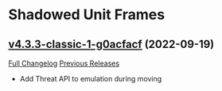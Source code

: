 # Shadowed Unit Frames

## [v4.3.3-classic-1-g0acfacf](https://github.com/Nevcairiel/ShadowedUnitFrames/tree/0acfacf1ffcf83ef46989ddc225b19f5cc74f6ac) (2022-09-19)
[Full Changelog](https://github.com/Nevcairiel/ShadowedUnitFrames/compare/v4.3.3-classic...0acfacf1ffcf83ef46989ddc225b19f5cc74f6ac) [Previous Releases](https://github.com/Nevcairiel/ShadowedUnitFrames/releases)

- Add Threat API to emulation during moving  
